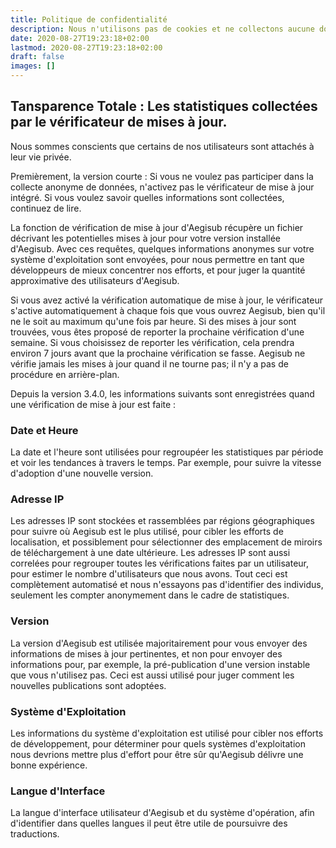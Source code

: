 ```yaml
---
title: Politique de confidentialité
description: Nous n'utilisons pas de cookies et ne collectons aucune donnée personelle.
date: 2020-08-27T19:23:18+02:00
lastmod: 2020-08-27T19:23:18+02:00
draft: false
images: []
---
```


## Tansparence Totale : Les statistiques collectées par le vérificateur de mises à jour.

Nous sommes conscients que certains de nos utilisateurs sont attachés à leur vie privée.

Premièrement, la version courte : Si vous ne voulez pas participer dans la collecte anonyme de données, n'activez pas le vérificateur de mise à jour intégré. Si vous voulez savoir quelles informations sont collectées, continuez de lire.

La fonction de vérification de mise à jour d'Aegisub récupère un fichier décrivant les potentielles mises à jour pour votre version installée d'Aegisub. Avec ces requêtes, quelques informations anonymes sur votre système d'exploitation sont envoyées, pour nous permettre en tant que développeurs de mieux concentrer nos efforts, et pour juger la quantité approximative des utilisateurs d'Aegisub.

Si vous avez activé la vérification automatique de mise à jour, le vérificateur s'active automatiquement à chaque fois que vous ouvrez Aegisub, bien qu'il ne le soit au maximum qu'une fois par heure. Si des mises à jour sont trouvées, vous êtes proposé de reporter la prochaine vérification d'une semaine. Si vous choisissez de reporter les vérification, cela prendra environ 7 jours avant que la prochaine vérification se fasse. Aegisub ne vérifie jamais les mises à jour quand il ne tourne pas; il n'y a pas de procédure en arrière-plan.

Depuis la version 3.4.0, les informations suivants sont enregistrées quand une vérification de mise à jour est faite :

### Date et Heure
La date et l'heure sont utilisées pour regroupéer les statistiques par période et voir les tendances à travers le temps. Par exemple, pour suivre la vitesse d'adoption d'une nouvelle version.

### Adresse IP
Les adresses IP sont stockées et rassemblées par régions géographiques pour suivre où Aegisub est le plus utilisé, pour cibler les efforts de localisation, et possiblement pour sélectionner des emplacement de miroirs de téléchargement à une date ultérieure. Les adresses IP sont aussi correlées pour regrouper toutes les vérifications faites par un utilisateur, pour estimer le nombre d'utilisateurs que nous avons. Tout ceci est complètement automatisé et nous n'essayons pas d'identifier des individus, seulement les compter anonymement dans le cadre de statistiques.

### Version
La version d'Aegisub est utilisée majoritairement pour vous envoyer des informations de mises à jour pertinentes, et non pour envoyer des informations pour, par exemple, la pré-publication d'une version instable que vous n'utilisez pas. Ceci est aussi utilisé pour juger comment les nouvelles publications sont adoptées.

### Système d'Exploitation
Les informations du système d'exploitation est utilisé pour cibler nos efforts de développement, pour déterminer pour quels systèmes d'exploitation nous devrions mettre plus d'effort pour être sûr qu'Aegisub délivre une bonne expérience.

### Langue d'Interface
La langue d'interface utilisateur d'Aegisub et du système d'opération, afin d'identifier dans quelles langues il peut être utile de poursuivre des traductions.
